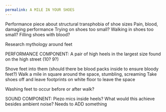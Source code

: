 ```yaml
---
permalink: A MILE IN YOUR SHOES
---
```

Performance piece about structural transphobia of shoe sizes 
Pain, blood, damaging performance 
Trying on shoes too small? Walking in shoes too small? Filling shoes with blood? 


Research mythology around feet 








PERFORMANCE COMPONENT:
A pair of high heels in the largest size found on the high street (10? 9?) 

Shove feet into them (should there be blood packs inside to ensure bloody feet?) 
Walk a mile in square around the space, stumbling, screaming 
Take shoes off and leave footprints on white floor to leave the space 

Washing feet to occur before or after walk?

SOUND COMPONENT:
Piezo mics inside heels? What would this achieve besides ambient noise?
Needs to ADD something